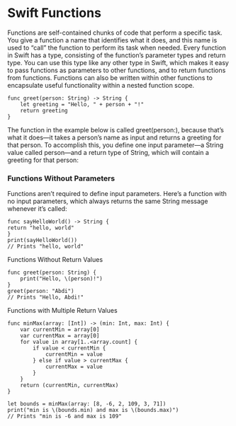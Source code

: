 # Swift Functions

Functions are self-contained chunks of code that perform a specific task. You give a function a name that identifies what it does, and this name is used to “call” the function to perform its task when needed.
Every function in Swift has a type, consisting of the function’s parameter types and return type. You can use this type like any other type in Swift, which makes it easy to pass functions as parameters to other functions, and to return functions from functions. Functions can also be written within other functions to encapsulate useful functionality within a nested function scope.

```
func greet(person: String) -> String {
    let greeting = "Hello, " + person + "!"
    return greeting
}
```

The function in the example below is called greet(person:), because that’s what it does—it takes a person’s name as input and returns a greeting for that person. To accomplish this, you define one input parameter—a String value called person—and a return type of String, which will contain a greeting for that person:

### Functions Without Parameters

Functions aren’t required to define input parameters. Here’s a function with no input parameters, which always returns the same String message whenever it’s called:

```
func sayHelloWorld() -> String {
return "hello, world"
}
print(sayHelloWorld())
// Prints "hello, world"
```

Functions Without Return Values

```
func greet(person: String) {
    print("Hello, \(person)!")
}
greet(person: "Abdi")
// Prints "Hello, Abdi!"
```

Functions with Multiple Return Values

```
func minMax(array: [Int]) -> (min: Int, max: Int) {
    var currentMin = array[0]
    var currentMax = array[0]
    for value in array[1..<array.count] {
        if value < currentMin {
            currentMin = value
        } else if value > currentMax {
            currentMax = value
        }
    }
    return (currentMin, currentMax)
}
```

```
let bounds = minMax(array: [8, -6, 2, 109, 3, 71])
print("min is \(bounds.min) and max is \(bounds.max)")
// Prints "min is -6 and max is 109"
```
